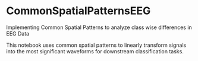# CommonSpatialPatternsEEG
Implementing Common Spatial Patterns to analyze class wise differences in EEG Data

This notebook uses common spatial patterns to linearly transform signals into the most significant waveforms for downstream classification tasks.
